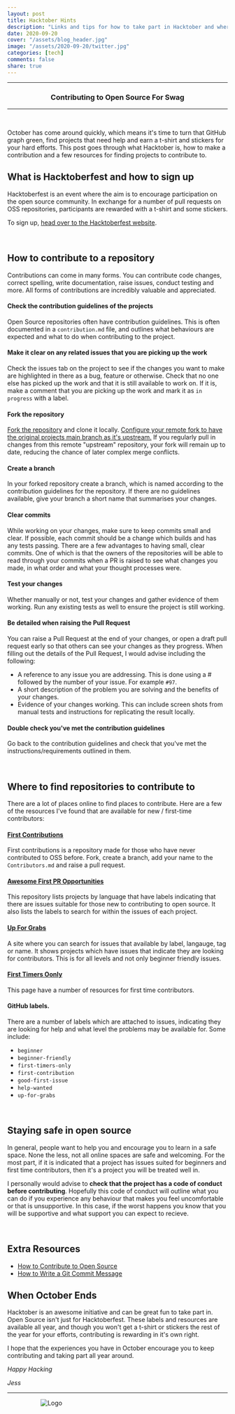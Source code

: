```yaml
---
layout: post
title: Hacktober Hints
description: "Links and tips for how to take part in Hacktober and where to find repositories to contribute to."
date: 2020-09-20
cover: "/assets/blog_header.jpg"
image: "/assets/2020-09-20/twitter.jpg"
categories: [tech]
comments: false
share: true
---
```


----
<center>
<h3> Contributing to Open Source For Swag </h3>
</center>

---
<br/>

October has come around quickly, which means it's time to turn that GitHub graph green, find projects that need help and earn a t-shirt and stickers for your hard efforts. This post goes through what Hacktober is, how to make a contribution and a few resources for finding projects to contribute to.

## What is Hacktoberfest and how to sign up

Hacktoberfest is an event where the aim is to encourage participation on the open source community. In exchange for a number of pull requests on OSS repositories, participants are rewarded with a t-shirt and some stickers. 

To sign up, <a href="https://hacktoberfest.digitalocean.com/" target="_blank"> head over to the Hacktoberfest website</a>.

<br/>

## How to contribute to a repository

Contributions can come in many forms. You can contribute code changes, correct spelling, write documentation, raise issues, conduct testing and more. All forms of contributions are incredibly valuable and appreciated.

#### Check the contribution guidelines of the projects

Open Source repositories often have contribution guidelines. This is often documented in a `contribution.md` file, and outlines what behaviours are expected and what to do when contributing to the project.

#### Make it clear on any related issues that you are picking up the work

Check the issues tab on the project to see if the changes you want to make are highlighted in there as a bug, feature or otherwise. Check that no one else has picked up the work and that it is still available to work on. If it is, make a comment that you are picking up the work and mark it as `in progress` with a label.

#### Fork the repository

<a href="https://guides.github.com/activities/forking/" target="_blank">Fork the repository</a> and clone it locally. <a href="https://docs.github.com/en/github/collaborating-with-issues-and-pull-requests/configuring-a-remote-for-a-fork" target="_blank">Configure your remote fork to have the original projects main branch as it's upstream.</a> If you regularly pull in changes from this remote "upstream" repository, your fork will remain up to date, reducing the chance of later complex merge conflicts.

#### Create a branch

In your forked repository create a branch, which is named according to the contribution guidelines for the repository. If there are no guidelines available, give your branch a short name that summarises your changes.

#### Clear commits

While working on your changes, make sure to keep commits small and clear. If possible, each commit should be a change which builds and has any tests passing. There are a few advantages to having small, clear commits. One of which is that the owners of the repositories will be able to read through your commits when a PR is raised to see what changes you made, in what order and what your thought processes were.

#### Test your changes

Whether manually or not, test your changes and gather evidence of them working. Run any existing tests as well to ensure the project is still working.

#### Be detailed when raising the Pull Request

You can raise a Pull Request at the end of your changes, or open a draft pull request early so that others can see your changes as they progress. When filling out the details of the Pull Request, I would advise including the following:

- A reference to any issue you are addressing. This is done using a # followed by the number of your issue. For example `#97`.
- A short description of the problem you are solving and the benefits of your changes.
- Evidence of your changes working. This can include screen shots from manual tests and instructions for replicating the result locally.

#### Double check you've met the contribution guidelines

Go back to the contribution guidelines and check that you've met the instructions/requirements outlined in them. 

<br/>

## Where to find repositories to contribute to

There are a lot of places online to find places to contribute. Here are a few of the resources I've found that are available for new / first-time contributors:

#### <a href="https://github.com/firstcontributions/first-contributions" target="_blank">First Contributions</a>

First contributions is a repository made for those who have never contributed to OSS before. Fork, create a branch, add your name to the `Contributors.md` and raise a pull request.

#### <a href="https://github.com/MunGell/awesome-for-beginners" target="_blank">Awesome First PR Opportunities</a>

This repository lists projects by language that have labels indicating that there are issues suitable for those new to contributing to open source. It also lists the labels to search for within the issues of each project.

#### <a href="https://up-for-grabs.net/#/" target="_blank">Up For Grabs</a>

A site where you can search for issues that available by label, langauge, tag or name. It shows projects which have issues that indicate they are looking for contributors. This is for all levels and not only beginner friendly issues.

#### <a href="https://www.firsttimersonly.com/" target="_blank">First Timers Oonly</a>

This page have a number of resources for first time contributors.

#### GitHub labels.

There are a number of labels which are attached to issues, indicating they are looking for help and what level the problems may be available for. Some include:

- `beginner`
- `beginner-friendly`
- `first-timers-only`
- `first-contribution`
- `good-first-issue`
- `help-wanted`
- `up-for-grabs`

<br/>

## Staying safe in open source

In general, people want to help you and encourage you to learn in a safe space. None the less, not all online spaces are safe and welcoming. For the most part, if it is indicated that a project has issues suited for beginners and first time contributors, then it's a project you will be treated well in.

I personally would advise to **check that the project has a code of conduct before contributing**. Hopefully this code of conduct will outline what you can do if you experience any behaviour that makes you feel uncomfortable or that is unsupportive. In this case, if the worst happens you know that you will be supportive and what support you can expect to recieve.

<br/>

## Extra Resources
- <a href="http://opensource.guide/how-to-contribute/" target="_blank">How to Contribute to Open Source</a>
- <a href="https://chris.beams.io/posts/git-commit/" target="_blank">How to Write a Git Commit Message</a>

## When October Ends

Hacktober is an awesome initiative and can be great fun to take part in. Open Source isn't just for Hacktoberfest. These labels and resources are available all year, and though you won't get a t-shirt or stickers the rest of the year for your efforts, contributing is rewarding in it's own right.

I hope that the experiences you have in October encourage you to keep contributing and taking part all year around.

_Happy Hacking_

_Jess_

---


<div style="text-align:center; width:20%; margin-left: 10%;" markdown="1">
<img src="{{site.baseurl}}/assets/img/logo.png" alt="Logo">
</div>
